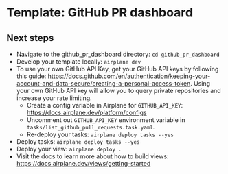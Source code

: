 # Template: GitHub PR dashboard

## Next steps

- Navigate to the github_pr_dashboard directory: `cd github_pr_dashboard`
- Develop your template locally: `airplane dev`
- To use your own GitHub API Key, get your GitHub API keys by following this guide: https://docs.github.com/en/authentication/keeping-your-account-and-data-secure/creating-a-personal-access-token. Using your own GitHub API key will allow you to query private repositories and increase your rate limiting.
  - Create a config variable in Airplane for `GITHUB_API_KEY`: https://docs.airplane.dev/platform/configs
  - Uncomment out `GITHUB_API_KEY` environment variable in `tasks/list_github_pull_requests.task.yaml`.
  - Re-deploy your tasks: `airplane deploy tasks --yes`
- Deploy tasks: `airplane deploy tasks --yes`
- Deploy your view: `airplane deploy .`
- Visit the docs to learn more about how to build views: https://docs.airplane.dev/views/getting-started
